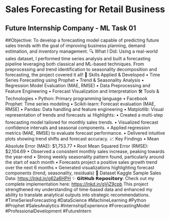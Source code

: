 # Sales Forecasting for Retail Business
## Future Internship Company - ML Task 01
##Objective:
To develop a forecasting model capable of predicting future sales trends with the goal of improving business planning, demand estimation, and inventory management.
🔍 What I Did:
Using a real-world sales dataset, I performed time series analysis and built a forecasting pipeline leveraging both classical and ML-based techniques. From preprocessing and trend identification to seasonality decomposition and forecasting, the project covered it all!
🧠 Skills Applied & Developed
•	Time Series Forecasting using Prophet
•	Trend & Seasonality Analysis
•	Regression Model Evaluation (MAE, RMSE)
•	Data Preprocessing and Feature Engineering
•	Forecast Visualization and Interpretation
🛠️ Tools & Technologies
•	Python: Primary programming language
•	Facebook Prophet: Time series modeling
•	Scikit-learn: Forecast evaluation (MAE, RMSE)
•	Pandas: Data handling and feature engineering
•	Matplotlib: Visual representation of trends and forecasts
📊 Highlights:
•	Created a multi-step forecasting model tailored for monthly sales trends.
•	Visualized forecast confidence intervals and seasonal components.
•	Applied regression metrics (MAE, RMSE) to evaluate forecast performance.
•	Delivered intuitive plots showing trend shifts and forecast accuracy.
📈 Key Findings
•	Mean Absolute Error (MAE): $1,753.77
•	Root Mean Squared Error (RMSE): $2,104.69
•	Observed a consistent monthly sales increase, peaking towards the year-end
•	Strong weekly seasonality pattern found, particularly around the start of each month
•	Forecasts project a positive sales growth trend over the next 6 months
•	Generated visualizations highlighting forecast components (trend, seasonality, residuals)
📂 Dataset
Kaggle Sample Sales Data: https://lnkd.in/g62a6HPH
✨ 𝗚𝗶𝘁𝗛𝘂𝗯 𝗥𝗲𝗽𝗼𝘀𝗶𝘁𝗼𝗿𝘆:
Check out my complete implementation here: https://lnkd.in/gVjZ9cpb
This project strengthened my understanding of time-based data and enhanced my ability to translate analytical outputs into strategic recommendations.
#TimeSeriesForecasting #DataScience #MachineLearning #Python #Prophet #SalesAnalytics #InternshipExperience #ForecastingModel #ProfessionalDevelopment #FutureIntern

